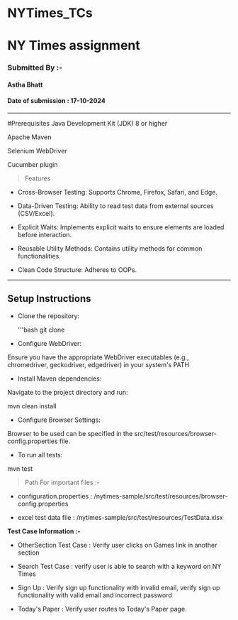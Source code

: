 # NYTimes_TCs

# NY Times assignment

### Submitted By :-
#### Astha Bhatt
#### Date of submission : 17-10-2024

---

#Prerequisites
Java Development Kit (JDK) 8 or higher

Apache Maven

Selenium WebDriver

Cucumber plugin

> Features

- Cross-Browser Testing: Supports Chrome, Firefox, Safari, and Edge.

- Data-Driven Testing: Ability to read test data from external sources (CSV/Excel).

- Explicit Waits: Implements explicit waits to ensure elements are loaded before interaction.

- Reusable Utility Methods: Contains utility methods for common functionalities.

- Clean Code Structure: Adheres to OOPs.

---

## Setup Instructions

- Clone the repository:

	'''bash
	git clone<repository-url>


- Configure WebDriver:

Ensure you have the appropriate WebDriver executables (e.g., chromedriver, geckodriver, edgedriver) in your system's PATH

- Install Maven dependencies:

Navigate to the project directory and run:

mvn clean install

- Configure Browser Settings:

Browser to be used can be specified in the src/test/resources/browser-config.properties file.

- To run all tests:

mvn test

> Path For important files :-

- configuration.properties : /nytimes-sample/src/test/resources/browser-config.properties

- excel test data file : /nytimes-sample/src/test/resources/TestData.xlsx

**Test Case Information :-**

- OtherSection Test Case : Verify user clicks on Games link in another section

- Search Test Case : verify user is able to search with a keyword on NY Times 

- Sign Up : Verify sign up functionality with invalid email, verify sign up functionality with valid email and incorrect password

- Today's Paper : Verify user routes to Today's Paper page.

